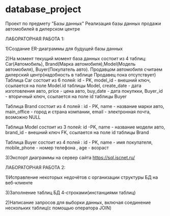 # database_project
Проект по предмету "Базы данных"
Реализация базы данных продажи автомобилей в дилерском центре

ЛАБОРАТОРНАЯ РАБОТА 1:

1)Создание ER-диаграммы для будущей базы данных

2)На момент текущий момент база данных состоит из 4 таблиц: Car(Автомобиль), Brand(Марка автомобиля),Model(Модель автомобиля), Buyer(Покупатель авто). Продавцом автомобиля считаем дилерский центр(надобность в таблице Продавец пока отсутствует)
Таблица Car состоит из 6 полей: id - PK, model_id - внешний ключ, ссылается на поле Model.id таблицы Model, create_date - дата изготовления авто, price - цена авто, buy_date - дата покупкки, Buyer_id - вторичный ключ, ссылается на поле id таблицы Buyer 

Таблица Brand состоит из 4 полей : id - PK, name - название марки авто, main_office - город и страна компании, email - электронная почта, возможно NULL

Таблица Model состоит из 3 полей: id -PK, name - название модели авто, brand_id - внешний ключ FK, ссылается на поле id таблицы Brand

Таблица Buyer состоит из 4 полей : id - PK, name - имя покупателя, mobile_phone - номер телефона , age - возраст


3)Экспорт диаграммы на сервер сайта https://sql.iscnet.ru/

ЛАБОРАТОРНАЯ РАБОТА 2:

1)Исправление некоторых недочётов с организации структуры БД на веб-клиенте

3)Заполнение таблиц БД 4-строками(инстанциями таблиц)

2)Написание запросов для выборки данных, включая соединение нескольких таблиц(с помощью оператора JOIN)
